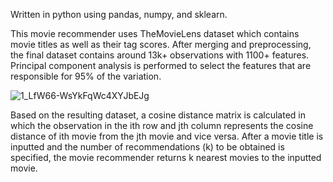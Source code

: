 Written in python using pandas, numpy, and sklearn.

This movie recommender uses TheMovieLens dataset which contains movie titles as well as their tag scores. After merging and preprocessing, the final dataset contains around 13k+ observations with 1100+ features. Principal component analysis is performed to select the features that are responsible for 95% of the variation. 


![1_LfW66-WsYkFqWc4XYJbEJg](https://github.com/0diraf/movie-recommender-proj/assets/139581253/f9e5819e-4ce6-48e3-a4ac-c1ed156f68ba)

Based on the resulting dataset, a cosine distance matrix is calculated in which the observation in the ith row and jth column represents the cosine distance of ith movie from the jth movie and vice versa. After a movie title is inputted and the number of recommendations (k) to be obtained is specified, the movie recommender returns k nearest movies to the inputted movie.

